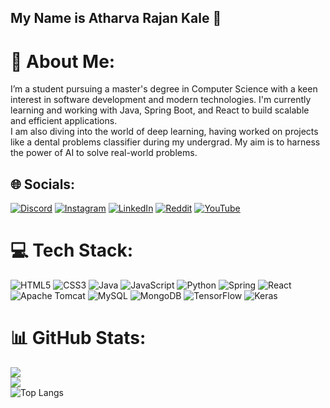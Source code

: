 ## My Name is Atharva Rajan Kale 👋

# 💫 About Me:
 I’m a student pursuing a master's degree in Computer Science with a keen interest in software development and modern technologies. I'm currently learning and working with Java, Spring Boot, and React to build scalable and efficient applications.<br> I am also diving into the world of deep learning, having worked on projects like a dental problems classifier during my undergrad. My aim is to harness the power of AI to solve real-world problems.


## 🌐 Socials:
[![Discord](https://img.shields.io/badge/Discord-%237289DA.svg?logo=discord&logoColor=white)](https://discord.gg/kale_1234) [![Instagram](https://img.shields.io/badge/Instagram-%23E4405F.svg?logo=Instagram&logoColor=white)](https://instagram.com/ak17002) [![LinkedIn](https://img.shields.io/badge/LinkedIn-%230077B5.svg?logo=linkedin&logoColor=white)](https://linkedin.com/in/atharva-rajan-kale) [![Reddit](https://img.shields.io/badge/Reddit-%23FF4500.svg?logo=Reddit&logoColor=white)](https://reddit.com/user/Upstairs_Arachnid_86) [![YouTube](https://img.shields.io/badge/YouTube-%23FF0000.svg?logo=YouTube&logoColor=white)](https://youtube.com/@atharvakale3111) 

# 💻 Tech Stack:
![HTML5](https://img.shields.io/badge/html5-%23E34F26.svg?style=for-the-badge&logo=html5&logoColor=white) ![CSS3](https://img.shields.io/badge/css3-%231572B6.svg?style=for-the-badge&logo=css3&logoColor=white) ![Java](https://img.shields.io/badge/java-%23ED8B00.svg?style=for-the-badge&logo=openjdk&logoColor=white) ![JavaScript](https://img.shields.io/badge/javascript-%23323330.svg?style=for-the-badge&logo=javascript&logoColor=%23F7DF1E) ![Python](https://img.shields.io/badge/python-3670A0?style=for-the-badge&logo=python&logoColor=ffdd54) ![Spring](https://img.shields.io/badge/spring-%236DB33F.svg?style=for-the-badge&logo=spring&logoColor=white) ![React](https://img.shields.io/badge/react-%2320232a.svg?style=for-the-badge&logo=react&logoColor=%2361DAFB) ![Apache Tomcat](https://img.shields.io/badge/apache%20tomcat-%23F8DC75.svg?style=for-the-badge&logo=apache-tomcat&logoColor=black) ![MySQL](https://img.shields.io/badge/mysql-4479A1.svg?style=for-the-badge&logo=mysql&logoColor=white) ![MongoDB](https://img.shields.io/badge/MongoDB-%234ea94b.svg?style=for-the-badge&logo=mongodb&logoColor=white) ![TensorFlow](https://img.shields.io/badge/TensorFlow-%23FF6F00.svg?style=for-the-badge&logo=TensorFlow&logoColor=white) ![Keras](https://img.shields.io/badge/Keras-%23D00000.svg?style=for-the-badge&logo=Keras&logoColor=white)
# 📊 GitHub Stats:
![](https://github-readme-stats.vercel.app/api?username=Atharva-Rajan-Kale&theme=dark&hide_border=false&include_all_commits=false&count_private=false)<br/>
![](https://github-readme-streak-stats.herokuapp.com/?user=Atharva-Rajan-Kale&theme=dark&hide_border=false)<br/>
![Top Langs](https://github-readme-stats.vercel.app/api/top-langs/?username=Atharva-Rajan-Kale&theme=dark&hide_border=false&include_all_commits=false&count_private=false&layout=compact&hide=jupyternotebook)

